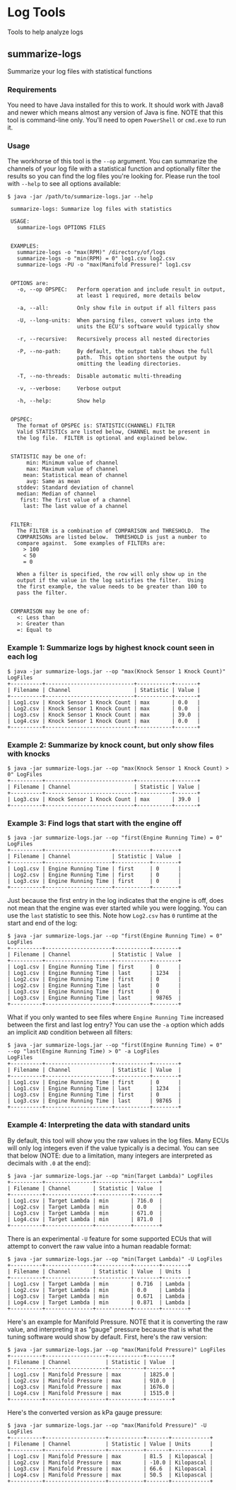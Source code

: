 # Log Tools
Tools to help analyze logs

## summarize-logs
Summarize your log files with statistical functions

### Requirements
You need to have Java installed for this to work.  It should work with
Java8 and newer which means almost any version of Java is fine.  NOTE
that this tool is command-line only.  You'll need to open `PowerShell`
or `cmd.exe` to run it.

### Usage
The workhorse of this tool is the `--op` argument.  You can summarize
the channels of your log file with a statistical function and optionally
filter the results so you can find the log files you're looking for.
Please run the tool with `--help` to see all options available:
```
$ java -jar /path/to/summarize-logs.jar --help

 summarize-logs: Summarize log files with statistics

 USAGE:
   summarize-logs OPTIONS FILES


 EXAMPLES:
   summarize-logs -o "max(RPM)" /directory/of/logs
   summarize-logs -o "min(RPM) = 0" log1.csv log2.csv
   summarize-logs -PU -o "max(Manifold Pressure)" log1.csv


 OPTIONS are:
   -o, --op OPSPEC:   Perform operation and include result in output,
                      at least 1 required, more details below

   -a, --all:         Only show file in output if all filters pass

   -U, --long-units:  When parsing files, convert values into the
                      units the ECU's software would typically show

   -r, --recursive:   Recursively process all nested directories

   -P, --no-path:     By default, the output table shows the full
                      path.  This option shortens the output by
                      omitting the leading directories.

   -T, --no-threads:  Disable automatic multi-threading

   -v, --verbose:     Verbose output

   -h, --help:        Show help


 OPSPEC:
   The format of OPSPEC is: STATISTIC(CHANNEL) FILTER
   Valid STATISTICs are listed below, CHANNEL must be present in
   the log file.  FILTER is optional and explained below.


 STATISTIC may be one of:
      min: Minimum value of channel
      max: Maximum value of channel
     mean: Statistical mean of channel
      avg: Same as mean
   stddev: Standard deviation of channel
   median: Median of channel
    first: The first value of a channel
     last: The last value of a channel


 FILTER:
   The FILTER is a combination of COMPARISON and THRESHOLD.  The
   COMPARISONs are listed below.  THRESHOLD is just a number to
   compare against.  Some examples of FILTERs are:
     > 100
     < 50
     = 0

   When a filter is specified, the row will only show up in the
   output if the value in the log satisfies the filter.  Using
   the first example, the value needs to be greater than 100 to
   pass the filter.


 COMPARISON may be one of:
   <: Less than
   >: Greater than
   =: Equal to
```

### Example 1: Summarize logs by highest knock count seen in each log
```
$ java -jar summarize-logs.jar --op "max(Knock Sensor 1 Knock Count)"
LogFiles
+----------+----------------------------+-----------+-------+
| Filename | Channel                    | Statistic | Value |
+----------+----------------------------+-----------+-------+
| Log1.csv | Knock Sensor 1 Knock Count | max       | 0.0   |
| Log2.csv | Knock Sensor 1 Knock Count | max       | 0.0   |
| Log3.csv | Knock Sensor 1 Knock Count | max       | 39.0  |
| Log4.csv | Knock Sensor 1 Knock Count | max       | 0.0   |
+----------+----------------------------+-----------+-------+
```

### Example 2: Summarize by knock count, but only show files with knocks
```
$ java -jar summarize-logs.jar --op "max(Knock Sensor 1 Knock Count) >
0" LogFiles
+----------+----------------------------+-----------+-------+
| Filename | Channel                    | Statistic | Value |
+----------+----------------------------+-----------+-------+
| Log3.csv | Knock Sensor 1 Knock Count | max       | 39.0  |
+----------+----------------------------+-----------+-------+
```

### Example 3: Find logs that start with the engine off
```
$ java -jar summarize-logs.jar --op "first(Engine Running Time) = 0"
LogFiles
+----------+---------------------+-----------+--------+
| Filename | Channel             | Statistic | Value  |
+----------+---------------------+-----------+--------+
| Log1.csv | Engine Running Time | first     | 0      |
| Log2.csv | Engine Running Time | first     | 0      |
| Log3.csv | Engine Running Time | first     | 0      |
+----------+---------------------+-----------+--------+
```

Just because the first entry in the log indicates that the engine is
off, does not mean that the engine was ever started while you were
logging.  You can use the `last` statistic to see this.  Note how
`Log2.csv` has `0` runtime at the start and end of the log:
```
$ java -jar summarize-logs.jar --op "first(Engine Running Time) = 0"
LogFiles
+----------+---------------------+-----------+--------+
| Filename | Channel             | Statistic | Value  |
+----------+---------------------+-----------+--------+
| Log1.csv | Engine Running Time | first     | 0      |
| Log1.csv | Engine Running Time | last      | 1234   |
| Log2.csv | Engine Running Time | first     | 0      |
| Log2.csv | Engine Running Time | last      | 0      |
| Log3.csv | Engine Running Time | first     | 0      |
| Log3.csv | Engine Running Time | last      | 98765  |
+----------+---------------------+-----------+--------+
```

What if you only wanted to see files where `Engine Running Time`
increased between the first and last log entry?  You can use the `-a`
option which adds an implicit `AND` condition between all filters:
```
$ java -jar summarize-logs.jar --op "first(Engine Running Time) = 0"
--op "last(Engine Running Time) > 0" -a LogFiles
LogFiles
+----------+---------------------+-----------+--------+
| Filename | Channel             | Statistic | Value  |
+----------+---------------------+-----------+--------+
| Log1.csv | Engine Running Time | first     | 0      |
| Log1.csv | Engine Running Time | last      | 1234   |
| Log3.csv | Engine Running Time | first     | 0      |
| Log3.csv | Engine Running Time | last      | 98765  |
+----------+---------------------+-----------+--------+
```

### Example 4: Interpreting the data with standard units
By default, this tool will show you the raw values in the log files.
Many ECUs will only log integers even if the value typically is a
decimal.  You can see that below (NOTE: due to a limitation, many
integers are interpreted as decimals with `.0` at the end):
```
$ java -jar summarize-logs.jar --op "min(Target Lambda)" LogFiles
+----------+---------------+-----------+--------+
| Filename | Channel       | Statistic | Value  |
+----------+---------------+-----------+--------+
| Log1.csv | Target Lambda | min       | 716.0  |
| Log2.csv | Target Lambda | min       | 0.0    |
| Log3.csv | Target Lambda | min       | 671.0  |
| Log4.csv | Target Lambda | min       | 871.0  |
+----------+---------------+-----------+--------+
```

There is an experimental `-U` feature for some supported ECUs that will
attempt to convert the raw value into a human readable format:
```
$ java -jar summarize-logs.jar --op "min(Target Lambda)" -U LogFiles
+----------+---------------+-----------+--------+--------+
| Filename | Channel       | Statistic | Value  | Units  |
+----------+---------------+-----------+--------+--------+
| Log1.csv | Target Lambda | min       | 0.716  | Lambda |
| Log2.csv | Target Lambda | min       | 0.0    | Lambda |
| Log3.csv | Target Lambda | min       | 0.671  | Lambda |
| Log4.csv | Target Lambda | min       | 0.871  | Lambda |
+----------+---------------+-----------+--------+--------+
```

Here's an example for Manifold Pressure.  NOTE that it is converting the
raw value, and interpreting it as "gauge" pressure because that is what
the tuning software would show by default.  First, here's the raw
version:
```
$ java -jar summarize-logs.jar --op "max(Manifold Pressure)" LogFiles
+----------+-------------------+-----------+--------+
| Filename | Channel           | Statistic | Value  |
+----------+-------------------+-----------+--------+
| Log1.csv | Manifold Pressure | max       | 1825.0 |
| Log2.csv | Manifold Pressure | max       | 910.0  |
| Log3.csv | Manifold Pressure | max       | 1676.0 |
| Log4.csv | Manifold Pressure | max       | 1515.0 |
+----------+-------------------+-----------+--------+
```

Here's the converted version as kPa gauge pressure:
```
$ java -jar summarize-logs.jar --op "max(Manifold Pressure)" -U LogFiles
+----------+-------------------+-----------+-------+------------+
| Filename | Channel           | Statistic | Value | Units      |
+----------+-------------------+-----------+-------+------------+
| Log1.csv | Manifold Pressure | max       | 81.5  | Kilopascal |
| Log2.csv | Manifold Pressure | max       | -10.0 | Kilopascal |
| Log3.csv | Manifold Pressure | max       | 66.6  | Kilopascal |
| Log4.csv | Manifold Pressure | max       | 50.5  | Kilopascal |
+----------+-------------------+-----------+-------+------------+
```
